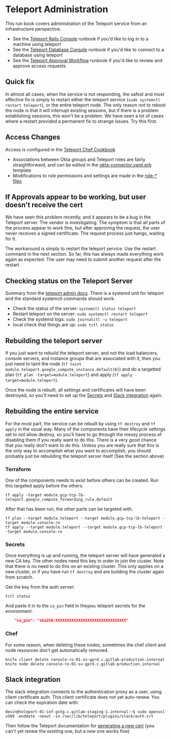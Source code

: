 # Teleport Administration

This run book covers administration of the Teleport service from an infrastructure perspective.

- See the [Teleport Rails Console](Connect_to_Rails_Console_via_Teleport.md) runbook if you'd like to log in to a machine using teleport
- See the [Teleport Database Console](Connect_to_Database_Console_via_Teleport.md) runbook if you'd like to connect to a database using teleport
- See the [Teleport Approval Workflow](teleport_approval_workflow.md) runbook if you'd like to review and approve access requests

## Quick fix

In almost all cases, when the service is not responding, the safest and most effective fix is simply to restart either the teleport service (`sudo systemctl restart teleport`), or the entire teleport node.  The only reason not to reboot the node is that it will interrupt existing sessions, but if there is a problem establishing sessions, this won't be a problem.  We have seen a lot of cases where a restart provided a permanent fix to strange issues.  Try this first.

## Access Changes

Access is configured in the [Teleport Chef Cookbook](https://gitlab.com/gitlab-cookbooks/gitlab-teleport)

- Associations between Okta groups and Teleport roles are fairly straightforward, and can be edited in the [okta-connector.yaml.erb](https://gitlab.com/gitlab-cookbooks/gitlab-teleport/-/blob/master/templates/default/okta-connector.yaml.erb) template
- Modifications to role permissions and settings are made in the [role-* files](https://gitlab.com/gitlab-cookbooks/gitlab-teleport/-/tree/master/files/default)

## If Approvals appear to be working, but user doesn't receive the cert

We have seen this problem recently, and it appears to be a bug in the Teleport server.  The vendor is investigating. The symptom is that all parts of the process appear to work fine, but after approving the request, the user never receives a signed certificate.  The request process just hangs, waiting for it.

The workaround is simply to restart the teleport service.  Use the restart command in the next section.  So far, this has always made everything work again as expected.  The user may need to submit another request after the restart.

## Checking status on the Teleport Server

Summary from the [teleport admin docs](https://goteleport.com/docs/admin-guide/).  There is a systemd unit for teleport and the standard systemctl commands should work.

- Check the status of the server: `systemctl status teleport`
- Restart teleport on the server: `sudo systemctl restart teleport`
- Check the systemd logs: `sudo journalctl -u teleport`
- local check that things are up: `sudo tctl status`

## Rebuilding the teleport server

If you just want to rebuild the teleport server, and not the load balancers, console servers, and instance groups that are associated with it, then you just need to taint the node (`tf taint module.teleport.google_compute_instance.default[0]`) and do a targetted plan (`tf plan -target=module.teleport`) and apply (`tf apply -target=module.teleport`).

Once the node is rebuilt, all settings and certificates will have been destroyed, so you'll need to set up the [Secrets](#secrets) and [Slack integration](#slack-integration) again.

## Rebuilding the entire service

For the most part, the service can be rebuilt by using `tf destroy` and `tf apply` in the usual way. Many of the components have their lifecycle settings set to not allow destroy, so you'll have to go through the messy process of disabling them if you really want to do this.  There is a very good chance that you really don't want to do this.  Unless you are really sure that this is the only way to accomplish what you want to accomplish, you should probably just be rebuilding the teleport server itself (See the section above)

### Terraform

One of the components needs to exist before others can be created.  Run this targeted apply before the others.

```shell
tf apply -target module.gcp-tcp-lb-teleport.google_compute_forwarding_rule.default
```

After that has been run, the other parts can be targeted with.

```shell
tf plan --target module.teleport --target module.gcp-tcp-lb-teleport -target module.console-ro
tf apply --target module.teleport --target module.gcp-tcp-lb-teleport -target module.console-ro
```

### Secrets

Once everything is up and running, the teleport server will have generated a new CA key.  The other nodes need this key in order to join the cluster. Note that there is no need to do this on an existing cluster. This only applies on a new cluster, or if you have run `tf destroy` and are building the cluster again from scratch.

Get the key from the auth server:

```shell
tctl status
```

And paste it in to the `ca_pin`  field in the`gkms` teleport secrets for the environment.

```json
    "ca_pin": "sha256:XXXXXXXXXXXXXXXXXXXXXXXXXXXXXXX"
```

### Chef

For some reason, when deleting these nodes, sometimes the chef client and node resources don't get automatically removed.

```shell
knife client delete console-ro-01-sv-gprd.c.gitlab-production.internal
knife node delete console-ro-01-sv-gprd.c.gitlab-production.internal
```

## Slack integration

The slack integration connects to the authentication proxy as a user, using client certificate auth.  This client certificate does not yet auto-renew. You can check the expiration date with:

```shell
devin@teleport-01-inf-gstg.c.gitlab-staging-1.internal:~$ sudo openssl x509 -enddate -noout -in /var/lib/teleport/plugins/slack/auth.crt
```

Then follow the Teleport documentation for [generating a new cert](https://goteleport.com/docs/enterprise/workflow/ssh-approval-slack/#export-the-access-plugin-certificate) (you can't yet renew the existing one, but a new one works fine)
